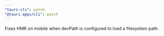 ```yaml
---
"tauri-cli": patch
"@tauri-apps/cli": patch
---
```


Fixes HMR on mobile when devPath is configured to load a filesystem path.
